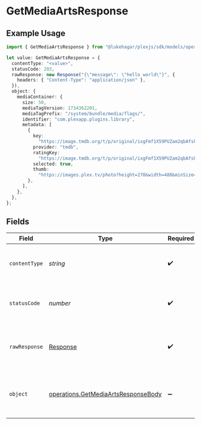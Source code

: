 # GetMediaArtsResponse

## Example Usage

```typescript
import { GetMediaArtsResponse } from "@lukehagar/plexjs/sdk/models/operations";

let value: GetMediaArtsResponse = {
  contentType: "<value>",
  statusCode: 203,
  rawResponse: new Response("{\"message\": \"hello world\"}", {
    headers: { "Content-Type": "application/json" },
  }),
  object: {
    mediaContainer: {
      size: 50,
      mediaTagVersion: 1734362201,
      mediaTagPrefix: "/system/bundle/media/flags/",
      identifier: "com.plexapp.plugins.library",
      metadata: [
        {
          key:
            "https://image.tmdb.org/t/p/original/ixgFmf1X59PUZam2qbAfskx2gQr.jpg",
          provider: "tmdb",
          ratingKey:
            "https://image.tmdb.org/t/p/original/ixgFmf1X59PUZam2qbAfskx2gQr.jpg",
          selected: true,
          thumb:
            "https://images.plex.tv/photo?height=270&width=480&minSize=1&upscale=1&url=https%3A%2F%2Fimage%2Etmdb%2Eorg%2Ft%2Fp%2Foriginal%2FixgFmf1X59PUZam2qbAfskx2gQr%2Ejpg",
        },
      ],
    },
  },
};
```

## Fields

| Field                                                                                             | Type                                                                                              | Required                                                                                          | Description                                                                                       |
| ------------------------------------------------------------------------------------------------- | ------------------------------------------------------------------------------------------------- | ------------------------------------------------------------------------------------------------- | ------------------------------------------------------------------------------------------------- |
| `contentType`                                                                                     | *string*                                                                                          | :heavy_check_mark:                                                                                | HTTP response content type for this operation                                                     |
| `statusCode`                                                                                      | *number*                                                                                          | :heavy_check_mark:                                                                                | HTTP response status code for this operation                                                      |
| `rawResponse`                                                                                     | [Response](https://developer.mozilla.org/en-US/docs/Web/API/Response)                             | :heavy_check_mark:                                                                                | Raw HTTP response; suitable for custom response parsing                                           |
| `object`                                                                                          | [operations.GetMediaArtsResponseBody](../../../sdk/models/operations/getmediaartsresponsebody.md) | :heavy_minus_sign:                                                                                | The available background artwork for the library item.                                            |